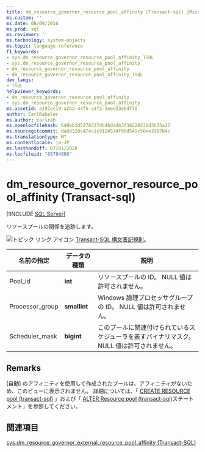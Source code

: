 ```yaml
---
title: dm_resource_governor_resource_pool_affinity (Transact-sql) |Microsoft Docs
ms.custom: ''
ms.date: 08/09/2016
ms.prod: sql
ms.reviewer: ''
ms.technology: system-objects
ms.topic: language-reference
f1_keywords:
- sys.dm_resource_governor_resource_pool_affinity_TSQL
- sys.dm_resource_governor_resource_pool_affinity
- dm_resource_governor_resource_pool_affinity
- dm_resource_governor_resource_pool_affinity_TSQL
dev_langs:
- TSQL
helpviewer_keywords:
- dm_resource_governor_resource_pool_affinity
- sys.dm_resource_governor_resource_pool_affinity
ms.assetid: a197ec19-a2ba-44f5-a4f2-3eee33ebd77d
author: CarlRabeler
ms.author: carlrab
ms.openlocfilehash: 649bb3d5278337db4bda4b3f3622823bd3b35a17
ms.sourcegitcommit: da88320c474c1c9124574f90d549c50ee3387b4c
ms.translationtype: MT
ms.contentlocale: ja-JP
ms.lasthandoff: 07/01/2020
ms.locfileid: "85784888"
---
```

# <a name="sysdm_resource_governor_resource_pool_affinity-transact-sql"></a>dm_resource_governor_resource_pool_affinity (Transact-sql)
[!INCLUDE [SQL Server](../../includes/applies-to-version/sqlserver.md)]

  リソースプールの関係を追跡します。  
  
 ![トピック リンク アイコン](../../database-engine/configure-windows/media/topic-link.gif "トピック リンク アイコン") [Transact-SQL 構文表記規則](../../t-sql/language-elements/transact-sql-syntax-conventions-transact-sql.md)。  
  
|名前の指定|データの種類|説明|  
|----------------|---------------|-----------------|  
|Pool_id|**int**|リソースプールの ID。 NULL 値は許可されません。|  
|Processor_group|**smallint**|Windows 論理プロセッサグループの ID。 NULL 値は許可されません。|  
|Scheduler_mask|**bigint**|このプールに関連付けられているスケジューラを表すバイナリマスク。 NULL 値は許可されません。|  
  
## <a name="remarks"></a>Remarks  
 [自動] のアフィニティを使用して作成されたプールは、アフィニティがないため、このビューに表示されません。 詳細については、「 [CREATE RESOURCE pool &#40;transact-sql&#41;](../../t-sql/statements/create-resource-pool-transact-sql.md) 」および「 [ALTER Resource pool &#40;transact-sql&#41;](../../t-sql/statements/alter-resource-pool-transact-sql.md)ステートメント」を参照してください。  
  
## <a name="see-also"></a>関連項目  
 [sys.dm_resource_governor_external_resource_pool_affinity &#40;Transact-SQL&#41;](../../relational-databases/system-dynamic-management-views/sys-dm-resource-governor-external-resource-pool-affinity-transact-sql.md)  
  
  
